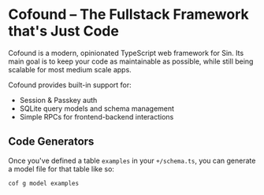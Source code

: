 # Cofound – The Fullstack Framework that's Just Code

Cofound is a modern, opinionated TypeScript web framework for Sin. Its main goal is to keep your code as maintainable as possible, while still being scalable for most medium scale apps.

Cofound provides built-in support for:

- Session & Passkey auth
- SQLite query models and schema management
- Simple RPCs for frontend-backend interactions

## Code Generators

Once you've defined a table `examples` in your `+/schema.ts`, you can generate a model file for that table like so:

```bash
cof g model examples
```
